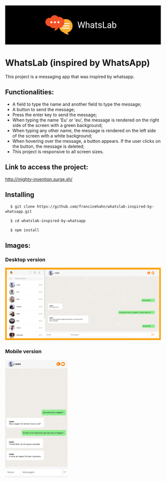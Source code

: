 ![cover](./src/img/WhatsLabCover.png)

# WhatsLab (inspired by WhatsApp)
This project is a messaging app that was inspired by whatsapp.

## Functionalities:
* A field to type the name and another field to type the message;
* A button to send the message;
* Press the enter key to send the message;
* When typing the name 'Eu' or 'eu', the message is rendered on the right side of the screen with a green background;
* When typing any other name, the message is rendered on the left side of the screen with a white background;
* When hovering over the message, a button appears. If the user clicks on the button, the message is deleted;
* This project is responsive to all screen sizes.

## Link to access the project:
http://mighty-invention.surge.sh/

## Installing
<pre>
  <code>$ git clone https://github.com/francinehahn/whatslab-inspired-by-whatsapp.git</code>
</pre>

<pre>
  <code>$ cd whatslab-inspired-by-whatsapp</code>
</pre>

<pre>
  <code>$ npm install</code>
</pre>

## Images:

### Desktop version
![Print1](./src/img/print.png)

### Mobile version
<img src="./src/img/print2.jpeg" width="40%"/>


